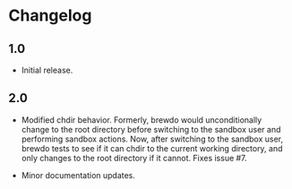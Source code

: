 Changelog
====

1.0
----

-   Initial release.

2.0
----

-   Modified chdir behavior.  Formerly, brewdo would unconditionally
    change to the root directory before switching to the sandbox user
    and performing sandbox actions.  Now, after switching to the
    sandbox user, brewdo tests to see if it can chdir to the current
    working directory, and only changes to the root directory if it
    cannot.  Fixes issue #7.

-   Minor documentation updates.

